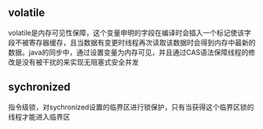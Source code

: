 ## volatile

volatile是内存可见性保障，这个变量申明的字段在编译时会插入一个标记使该字段不被寄存器缓存，且当数据有变更时线程再次读取该数据时会得到内存中最新的数据。java的同步中，通过设置变量为内存可见，并且通过CAS语法保障线程的修改是没有被干扰的来实现无阻塞式安全并发

## sychronized

指令级锁，对sychronized设置的临界区进行锁保护，只有当获得这个临界区锁的线程才能进入临界区

